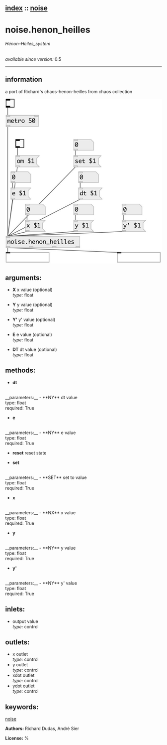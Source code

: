 [index](index.html) :: [noise](category_noise.html)
---

# noise.henon_heilles

###### Hénon–Heiles_system

*available since version:* 0.5

---


## information
a port of Richard&#39;s chaos-henon-heilles from chaos collection


[![example](../examples/img/noise.henon_heilles.jpg)](../examples/pd/noise.henon_heilles.pd)



## arguments:

* **X**
x value (optional)<br>
_type:_ float<br>

* **Y**
y value (optional)<br>
_type:_ float<br>

* **Y&#39;**
y&#39; value (optional)<br>
_type:_ float<br>

* **E**
e value (optional)<br>
_type:_ float<br>

* **DT**
dt value (optional)<br>
_type:_ float<br>



## methods:

* **dt**
<br>
  __parameters:__
  - **NY** dt value<br>
    type: float <br>
    required: True <br>

* **e**
<br>
  __parameters:__
  - **NY** e value<br>
    type: float <br>
    required: True <br>

* **reset**
reset state<br>

* **set**
<br>
  __parameters:__
  - **SET** set to value<br>
    type: float <br>
    required: True <br>

* **x**
<br>
  __parameters:__
  - **NX** x value<br>
    type: float <br>
    required: True <br>

* **y**
<br>
  __parameters:__
  - **NY** y value<br>
    type: float <br>
    required: True <br>

* **y&#39;**
<br>
  __parameters:__
  - **NY** y&#39; value<br>
    type: float <br>
    required: True <br>






## inlets:

* output value<br>
_type:_ control



## outlets:

* x outlet<br>
_type:_ control
* y outlet<br>
_type:_ control
* xdot outlet<br>
_type:_ control
* ydot outlet<br>
_type:_ control



## keywords:

[noise](keywords/noise.html)






**Authors:** Richard Dudas, André Sier




**License:** %





